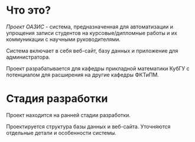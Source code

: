 # Что это?
*Проект ОАЗИС* - система, предназначенная для автоматизации и упрощения записи студентов на курсовые/дипломные работы и их коммуникации с научными руководителями.

Система включает в себя веб-сайт, базу данных и приложение для администратора.

Проект разрабатывается для кафедры прикладной математики КубГУ с потенциалом для расширения на другие кафедры ФКТиПМ.
# Стадия разработки
Проект находится на ранней стадии разработки.

Проектируется структура базы данных и веб-сайта. Уточняются отдельные детали и особенности системы.